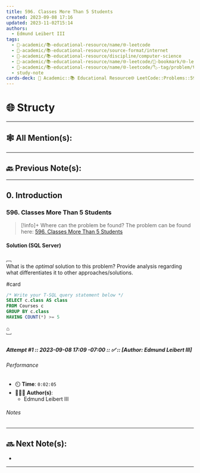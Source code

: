 ```yaml
---
title: 596. Classes More Than 5 Students
created: 2023-09-08 17:16
updated: 2023-11-02T15:14
authors:
  - Edmund Leibert III
tags:
  - 🔴-academic/📚-educational-resource/name/🌐-leetcode
  - 🔴-academic/📚-educational-resource/source-format/internet
  - 🔴-academic/📚-educational-resource/discipline/computer-science
  - 🔴-academic/📚-educational-resource/name/🌐-leetcode/🔖-bookmark/🌐-leetcode/problems/596-classes-more-than-5-students
  - 🔴-academic/📚-educational-resource/name/🌐-leetcode/🏷️-tag/problem/tag/topic/database
  - study-note
cards-deck: 🔴 Academic::📚 Educational Resource🌐 LeetCode::Problems::596. Classes More Than 5 Students
---
```


# 🌐 Structy

---

## 🕸️ All Mention(s): 

---

## 🔙 Previous Note(s):

---

## 0. Introduction

### 596. Classes More Than 5 Students

> [!info]+ Where can the problem be found?
> The problem can be found here: [596. Classes More Than 5 Students](https://leetcode.com/problems/classes-more-than-5-students/description/)

#### Solution (SQL Server)

﹇<br>
What is the _optimal_ solution to this problem? Provide analysis regarding what differentiates it to other approaches/solutions.

#card 

```sql
/* Write your T-SQL query statement below */
SELECT c.class AS class
FROM Courses c
GROUP BY c.class
HAVING COUNT(*) >= 5
```

⌂
<br>﹈<br>

##### Attempt #1 :: 2023-09-08 17:09 -07:00 :: ✅ :: \[Author: Edmund Leibert III\]

###### Performance

- ⏲️ **Time**: `0:02:05`
- 🧔🏽‍♂️ **Author(s)**:
	- Edmund Leibert III

###### Notes




---

## 🔜 Next Note(s):
- 

---




